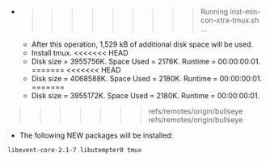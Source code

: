 * >>>>>>>>> Running inst-min-con-xtra-tmux.sh ...
  * After this operation, 1,529 kB of additional disk space will be used.
  * Install tmux.
<<<<<<< HEAD
  * Disk size = 3955756K. Space Used = 2176K. Runtime = 00:00:00:01.
=======
<<<<<<< HEAD
  * Disk size = 4068588K. Space Used = 2180K. Runtime = 00:00:00:01.
=======
  * Disk size = 3955172K. Space Used = 2180K. Runtime = 00:00:00:01.
>>>>>>> refs/remotes/origin/bullseye
>>>>>>> refs/remotes/origin/bullseye
  * The following NEW packages will be installed:
  ```bash
libevent-core-2.1-7 libutempter0 tmux
  ```
